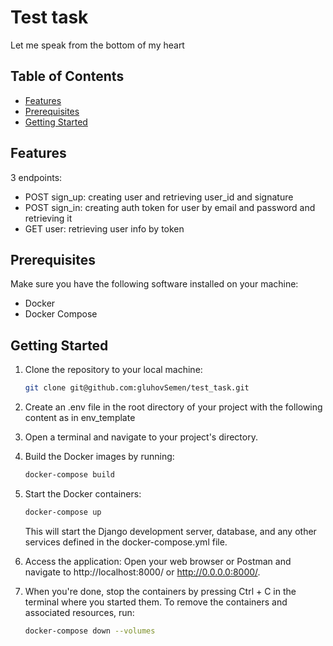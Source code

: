 # Test task

Let me speak from the bottom of my heart

## Table of Contents

- [Features](#features)
- [Prerequisites](#prerequisites)
- [Getting Started](#getting-started)


## Features

3 endpoints:
- POST sign_up: creating user and retrieving user_id and signature
- POST sign_in: creating auth token for user by email and password and retrieving it
- GET user: retrieving user info by token

    
## Prerequisites

Make sure you have the following software installed on your machine:

- Docker
- Docker Compose

## Getting Started

1. Clone the repository to your local machine:
    ```bash
    git clone git@github.com:gluhovSemen/test_task.git
    ```
   
2. Create an .env file in the root directory of your project with the following content as in env_template

3. Open a terminal and navigate to your project's directory.

4. Build the Docker images by running:
    ```bash
    docker-compose build  
    ```

5. Start the Docker containers:
    ```bash
    docker-compose up
    ```
   This will start the Django development server, database, and any other services defined in the docker-compose.yml file.

6. Access the application:
Open your web browser or Postman and navigate to http://localhost:8000/ or http://0.0.0.0:8000/.

7. When you're done, stop the containers by pressing Ctrl + C in the terminal where you started them. To remove the containers and associated resources, run:
    ```bash
    docker-compose down --volumes
    ```
